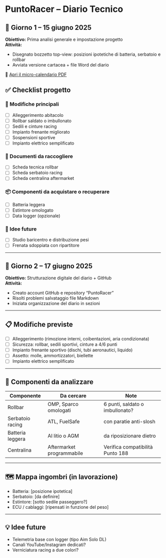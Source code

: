 # PuntoRacer – Diario Tecnico

## 📅 Giorno 1 – 15 giugno 2025
**Obiettivo:** Prima analisi generale e impostazione progetto  
**Attività:**
- Disegnato bozzetto top-view: posizioni ipotetiche di batteria, serbatoio e rollbar
- Avviata versione cartacea + file Word del diario

📎 [Apri il micro-calendario PDF](docs/Micro-Calendario_PuntoRacer.pdf)

## ✅ Checklist progetto

### 🔧 Modifiche principali
- [ ] Alleggerimento abitacolo
- [ ] Rollbar saldato o imbullonato
- [ ] Sedili e cinture racing
- [ ] Impianto frenante migliorato
- [ ] Sospensioni sportive
- [ ] Impianto elettrico semplificato

### 📄 Documenti da raccogliere
- [ ] Scheda tecnica rollbar
- [ ] Scheda serbatoio racing
- [ ] Scheda centralina aftermarket

### 📦 Componenti da acquistare o recuperare
- [ ] Batteria leggera
- [ ] Estintore omologato
- [ ] Data logger (opzionale)

### 🧠 Idee future
- [ ] Studio baricentro e distribuzione pesi
- [ ] Frenata sdoppiata con ripartitore

---

## 📅 Giorno 2 – 17 giugno 2025
**Obiettivo:** Strutturazione digitale del diario + GitHub  
**Attività:**
- Creato account GitHub e repository “PuntoRacer”
- Risolti problemi salvataggio file Markdown
- Iniziata organizzazione del diario in sezioni

---

## 📋 Modifiche previste

- [ ] Alleggerimento (rimozione interni, coibentazioni, aria condizionata)
- [ ] Sicurezza: rollbar, sedili sportivi, cinture a 4/6 punti
- [ ] Impianto frenante sportivo (dischi, tubi aeronautici, liquido)
- [ ] Assetto: molle, ammortizzatori, biellette
- [ ] Impianto elettrico semplificato

---

## 📂 Componenti da analizzare

| Componente         | Da cercare              | Note |
|--------------------|-------------------------|------|
| Rollbar            | OMP, Sparco omologati   | 6 punti, saldato o imbullonato? |
| Serbatoio racing   | ATL, FuelSafe           | con paratie anti-slosh |
| Batteria leggera   | Al litio o AGM          | da riposizionare dietro |
| Centralina         | Aftermarket programmabile | Verifica compatibilità Punto 188 |

---

## 🗺️ Mappa ingombri (in lavorazione)
- Batteria: [posizione ipotetica]
- Serbatoio: [da definire]
- Estintore: [sotto sedile passeggero?]
- ECU / cablaggi: [ripensati in funzione del peso]

---

## 💡 Idee future

- Telemetria base con logger (tipo Aim Solo DL)
- Canali YouTube/Instagram dedicati?
- Verniciatura racing a due colori?


